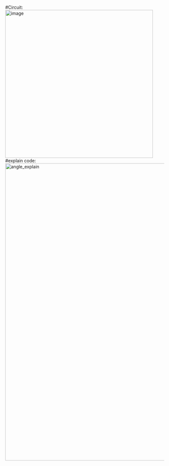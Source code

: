 #Circuit:
<img width="468" alt="image" src="https://github.com/Tanleee/Auto_Pumper/assets/131538087/fc2ba1d0-3df2-44c8-8a9e-a2e07b6da168">
#explain code:
<img width="940" alt="angle_explain" src="https://github.com/Tanleee/Auto_Pumper/assets/131538087/ed91c2af-aa11-4087-b5f4-3d92e6342088">
